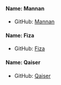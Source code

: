 #### Name: Mannan
 - GitHub: [Mannan](https://github.com/Abdulmannan1122)

#### Name: Fiza
 - GitHub: [Fiza](https://github.com/fizasheikh)

#### Name: Qaiser
 - GitHub: [Qaiser](https://github.com/iQaiserAbbas)
